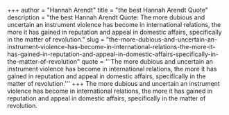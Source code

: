 +++
author = "Hannah Arendt"
title = "the best Hannah Arendt Quote"
description = "the best Hannah Arendt Quote: The more dubious and uncertain an instrument violence has become in international relations, the more it has gained in reputation and appeal in domestic affairs, specifically in the matter of revolution."
slug = "the-more-dubious-and-uncertain-an-instrument-violence-has-become-in-international-relations-the-more-it-has-gained-in-reputation-and-appeal-in-domestic-affairs-specifically-in-the-matter-of-revolution"
quote = '''The more dubious and uncertain an instrument violence has become in international relations, the more it has gained in reputation and appeal in domestic affairs, specifically in the matter of revolution.'''
+++
The more dubious and uncertain an instrument violence has become in international relations, the more it has gained in reputation and appeal in domestic affairs, specifically in the matter of revolution.
